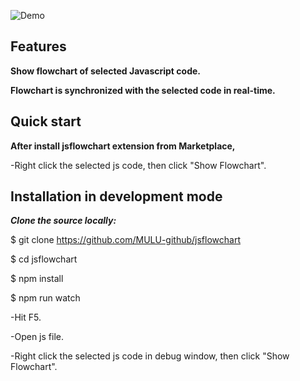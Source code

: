 ![Demo](https://github.com/MULU-github/jsflowchart/blob/master/images/demo01.gif?raw=true)
## Features
**Show flowchart of selected Javascript code.**

**Flowchart is synchronized with the selected code in real-time.**


## Quick start
**After install jsflowchart extension from Marketplace,**

-Right click the selected js code, then click "Show Flowchart".



## Installation in development mode
***Clone the source locally:***

$ git clone https://github.com/MULU-github/jsflowchart

$ cd jsflowchart

$ npm install

$ npm run watch

-Hit F5.

-Open js file.

-Right click the selected js code in debug window, then click "Show Flowchart".


